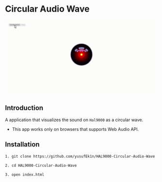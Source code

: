 # Circular Audio Wave
![](./assets/audio_wave.gif)

## Introduction
A application that visualizes the sound on `Hal9000` as a circular wave.

* This app works only on browsers that supports Web Audio API.

## Installation

```
1. git clone https://github.com/yusufEk1n/HAL9000-Circular-Audio-Wave
```

```
2. cd HAL9000-Circular-Audio-Wave
```

```
3. open index.html
```